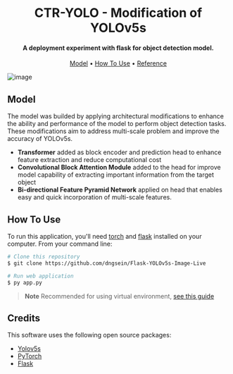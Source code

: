 
<h1 align="center">
  CTR-YOLO - Modification of YOLOv5s
  <br>
</h1>

<h4 align="center">A deployment experiment with flask for object detection model.</h4>

<p align="center">
  <a href="#model">Model</a> •
  <a href="#how-to-use">How To Use</a> •
  <a href="#credits">Reference</a>
</p>

![image](https://github.com/dngsein/Flask-YOLOv5s-Image-Live/assets/89962078/3d499766-0ea1-40f2-af87-a2341ef0a217)


## Model

The model was builded by applying architectural modifications to enhance the ability and performance of the model to perform object detection tasks. These modifications aim to address multi-scale problem and improve the accuracy of YOLOv5s.

* **Transformer** added as block encoder and prediction head to enhance feature extraction and reduce computational cost
* **Convolutional Block Attention Module** added to the head for improve model capability of extracting important information from the target object
* **Bi-directional Feature Pyramid Network** applied on head that enables easy and quick incorporation of multi-scale features.

## How To Use

To run this application, you'll need [torch](https://pytorch.org/get-started/locally/) and [flask](https://flask.palletsprojects.com/en/3.0.x/installation/) installed on your computer. From your command line:

```bash
# Clone this repository
$ git clone https://github.com/dngsein/Flask-YOLOv5s-Image-Live

# Run web application
$ py app.py
```

> **Note**
> Recommended for using virtual environment, [see this guide](https://packaging.python.org/en/latest/guides/installing-using-pip-and-virtual-environments/)


## Credits

This software uses the following open source packages:

- [Yolov5s](https://github.com/ultralytics/yolov5)
- [PyTorch](https://pytorch.org/get-started/locally/)
- [Flask](https://flask.palletsprojects.com/en/3.0.x/installation/)
